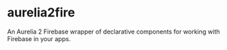 # aurelia2fire
An Aurelia 2 Firebase wrapper of declarative components for working with Firebase in your apps.
